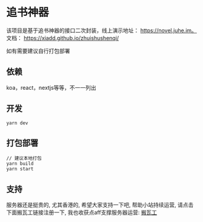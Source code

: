 # 追书神器

该项目是基于追书神器的接口二次封装，线上演示地址： https://novel.juhe.im。 文档： https://xiadd.github.io/zhuishushenqi/

如有需要建议自行打包部署

## 依赖

koa，react，nextjs等等，不一一列出

## 开发

```
yarn dev
```

## 打包部署

```
// 建议本地打包
yarn build 
yarn start
```

## 支持

服务器还是挺贵的, 尤其香港的, 希望大家支持一下吧, 帮助小站持续运营, 请点击下面搬瓦工链接注册一下, 我也收获点aff支撑服务器运营: [搬瓦工](https://bwh8.net/aff.php?aff=30537)


